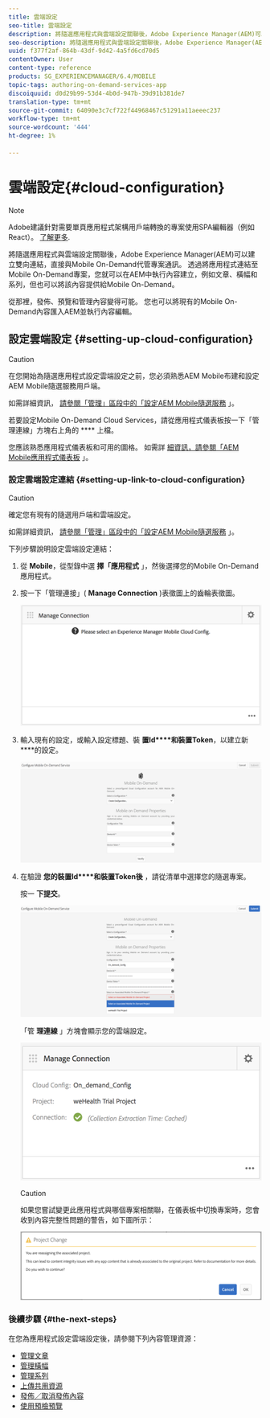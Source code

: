 ```yaml
---
title: 雲端設定
seo-title: 雲端設定
description: 將隨選應用程式與雲端設定關聯後，Adobe Experience Manager(AEM)可以建立雙向連結，直接與Mobile On-Demand代管的專案通訊。 請依本頁瞭解詳細資訊。
seo-description: 將隨選應用程式與雲端設定關聯後，Adobe Experience Manager(AEM)可以建立雙向連結，直接與Mobile On-Demand代管專案通訊。 請依本頁瞭解詳細資訊。
uuid: f377f2af-864b-43df-9d42-4a5fd6cd70d5
contentOwner: User
content-type: reference
products: SG_EXPERIENCEMANAGER/6.4/MOBILE
topic-tags: authoring-on-demand-services-app
discoiquuid: d0d29b99-53d4-4b0d-947b-39d91b381de7
translation-type: tm+mt
source-git-commit: 64090e3c7cf722f44968467c51291a11aeeec237
workflow-type: tm+mt
source-wordcount: '444'
ht-degree: 1%

---
```



# 雲端設定{#cloud-configuration}

>[!NOTE]
>
>Adobe建議針對需要單頁應用程式架構用戶端轉換的專案使用SPA編輯器（例如React）。 [了解更多](/help/sites-developing/spa-overview.md).

將隨選應用程式與雲端設定關聯後，Adobe Experience Manager(AEM)可以建立雙向連結，直接與Mobile On-Demand代管專案通訊。 透過將應用程式連結至Mobile On-Demand專案，您就可以在AEM中執行內容建立，例如文章、橫幅和系列，但也可以將該內容提供給Mobile On-Demand。

從那裡，發佈、預覽和管理內容變得可能。 您也可以將現有的Mobile On-Demand內容匯入AEM並執行內容編輯。

## 設定雲端設定 {#setting-up-cloud-configuration}

>[!CAUTION]
>
>在您開始為隨選應用程式設定雲端設定之前，您必須熟悉AEM Mobile布建和設定AEM Mobile隨選服務用戶端。
>
>如需詳細資訊， [請參閱「管理」區段中的「設定AEM Mobile隨選服務](/help/mobile/aem-mobile-setup.md) 」。

若要設定Mobile On-Demand Cloud Services，請從應用程式儀表板按一下「管理連線」方塊右上角的 **** 上檔。

您應該熟悉應用程式儀表板和可用的圖格。 如需詳 [細資訊，請參閱「AEM Mobile應用程式儀表板](/help/mobile/mobile-apps-ondemand-application-dashboard.md) 」。

### 設定雲端設定連結 {#setting-up-link-to-cloud-configuration}

>[!CAUTION]
>
>確定您有現有的隨選用戶端和雲端設定。
>
>如需詳細資訊， [請參閱「管理」區段中的「設定AEM Mobile隨選服務](/help/mobile/aem-mobile-setup.md) 」。

下列步驟說明設定雲端設定連結：

1. 從 **Mobile**，從型錄中選 **擇「應用程式** 」，然後選擇您的Mobile On-Demand應用程式。
1. 按一下「管理連接」( **Manage Connection** )表徵圖上的齒輪表徵圖。

   ![chlimage_1-65](assets/chlimage_1-65.png)

1. 輸入現有的設定，或輸入設定標題、裝 **置Id****和裝置Token**，以建立新 ****&#x200B;的設定。

   ![chlimage_1-66](assets/chlimage_1-66.png)

1. 在驗證 **您的裝置Id****和裝置Token後** ，請從清單中選擇您的隨選專案。

   按一 **下提交**。

   ![chlimage_1-67](assets/chlimage_1-67.png)

   「管 **理連線** 」方塊會顯示您的雲端設定。

   ![chlimage_1-68](assets/chlimage_1-68.png)

   >[!CAUTION]
   >
   >如果您嘗試變更此應用程式與哪個專案相關聯，在儀表板中切換專案時，您會收到內容完整性問題的警告，如下圖所示：

   ![chlimage_1-69](assets/chlimage_1-69.png)

### 後續步驟 {#the-next-steps}

在您為應用程式設定雲端設定後，請參閱下列內容管理資源：

* [管理文章](/help/mobile/mobile-on-demand-managing-articles.md)
* [管理橫幅](/help/mobile/mobile-on-demand-managing-banners.md)
* [管理系列](/help/mobile/mobile-on-demand-managing-collections.md)
* [上傳共用資源](/help/mobile/mobile-on-demand-shared-resources.md)
* [發佈／取消發佈內容](/help/mobile/mobile-on-demand-publishing-unpublishing.md)
* [使用預檢預覽](/help/mobile/aem-mobile-manage-ondemand-services.md)
